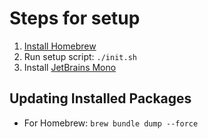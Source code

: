# Steps for setup

1. [Install Homebrew](https://docs.brew.sh/Installation)
1. Run setup script: `./init.sh`
1. Install [JetBrains Mono](https://github.com/JetBrains/JetBrainsMono)

## Updating Installed Packages

- For Homebrew: `brew bundle dump --force`
